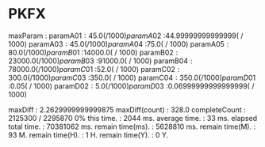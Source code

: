 # PKFX

maxParam             :
paramA$01  :45.0( / 1000)
paramA$02  :44.99999999999999( / 1000)
paramA$03  :45.0( / 1000)
paramA$04  :75.0( / 1000)
paramA$05  :80.0( / 1000)
paramB$01  :14000.0( / 1000)
paramB$02  :23000.0( / 1000)
paramB$03  :91000.0( / 1000)
paramB$04  :78000.0( / 1000)
paramC$01  :52.0( / 1000)
paramC$02  :300.0( / 1000)
paramC$03  :350.0( / 1000)
paramC$04  :350.0( / 1000)
paramD$01  :0.05( / 1000)
paramD$02  :5.0( / 1000)
paramD$03  :0.06999999999999999( / 1000)

maxDiff              : 2.2629999999999875
maxDiff(count)       : 328.0
completeCount        : 2125300 / 2295870 0%
this time.           : 2044 ms.
average time.        : 33 ms.
elapsed total time.  : 70381062 ms.
remain time(ms).     : 5628810 ms.
remain time(M).      : 93 M.
remain time(H).      : 1 H.
remain time(Y).      : 0 Y.
